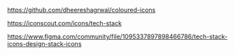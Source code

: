 https://github.com/dheereshagrwal/coloured-icons

https://iconscout.com/icons/tech-stack

https://www.figma.com/community/file/1095337897898466786/tech-stack-icons-design-stack-icons